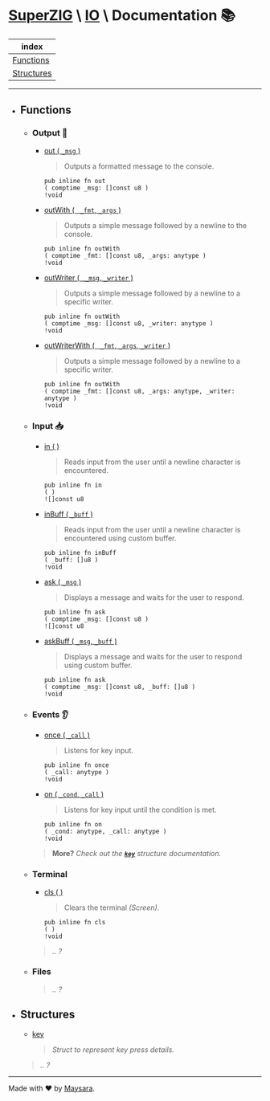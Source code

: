 # **[SuperZIG](https://github.com/Super-ZIG)** \ **[IO](../README.md)** \ Documentation 📚

| index                     |
| ------------------------- |
| [Functions](#functions)   |
| [Structures](#structures) |

---

- ## Functions

  - ### Output 📢

    - [out ( `_msg` )](./func/out.md)
        
        > Outputs a formatted message to the console.

        ```zig
        pub inline fn out
        ( comptime _msg: []const u8 )
        !void
        ```

    - [outWith ( ` _fmt`, `_args` )](./func/outWith.md)
        
        > Outputs a simple message followed by a newline to the console.

        ```zig
        pub inline fn outWith
        ( comptime _fmt: []const u8, _args: anytype )
        !void
        ```

    - [outWriter ( ` _msg`, `_writer` )](./func/outWriter.md)
        
        > Outputs a simple message followed by a newline to a specific writer.

        ```zig
        pub inline fn outWith
        ( comptime _msg: []const u8, _writer: anytype )
        !void
        ```

    - [outWriterWith ( ` _fmt`, `_args`, `_writer` )](./func/outWriterWith.md)
        
        > Outputs a simple message followed by a newline to a specific writer.

        ```zig
        pub inline fn outWith
        ( comptime _fmt: []const u8, _args: anytype, _writer: anytype )
        !void
        ```

  - ### Input 📥

    - [in ( )](./func/in.md)
        
        > Reads input from the user until a newline character is encountered.

        ```zig
        pub inline fn in
        ( )
        ![]const u8
        ```

    - [inBuff ( `_buff` )](./func/inBuff.md)
        
        > Reads input from the user until a newline character is encountered using custom buffer.

        ```zig
        pub inline fn inBuff
        ( _buff: []u8 )
        !void
        ```

    - [ask ( `_msg` )](./func/ask.md)
        
        > Displays a message and waits for the user to respond.

        ```zig
        pub inline fn ask
        ( comptime _msg: []const u8 )
        ![]const u8
        ```

    - [askBuff ( `_msg`, `_buff` )](./func/askBuff.md)
        
        > Displays a message and waits for the user to respond using custom buffer.

        ```zig
        pub inline fn ask
        ( comptime _msg: []const u8, _buff: []u8 )
        !void
        ```

  - ### Events 👂
    
    - [once ( `_call` )](./func/once.md) 
        
        > Listens for key input.

        ```zig
        pub inline fn once
        ( _call: anytype )
        !void
        ```

    - [on ( `_cond`, `_call` )](./func/on.md) 
        
        > Listens for key input until the condition is met.

        ```zig
        pub inline fn on
        ( _cond: anytype, _call: anytype )
        !void
        ```

    > **More?** _Check out the **[`key`](./types/key.md)** structure documentation._

  - ### Terminal

    - [cls ( )](./func/cls.md) 
        
        > Clears the terminal _(Screen)_.

        ```zig
        pub inline fn cls
        ( )
        !void
        ```

    > _.. ?_

  - ### Files

    > _.. ?_


- ## Structures

  - [key](./types/key.md)
    
    > _Struct to represent key press details._

  > _.. ?_

---

Made with ❤️ by [Maysara](http://github.com/maysara-elshewehy).
